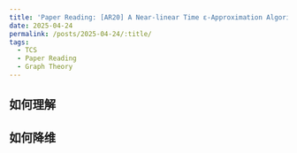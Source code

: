 ```yaml
---
title: 'Paper Reading: [AR20] A Near-linear Time ε-Approximation Algorithm for Geometric Bipartite Matching'
date: 2025-04-24
permalink: /posts/2025-04-24/:title/
tags:
  - TCS
  - Paper Reading
  - Graph Theory
---
```


<style>
.archive {
  font-family: 'Georgia', serif;
}
</style>

## 如何理解

## 如何降维


